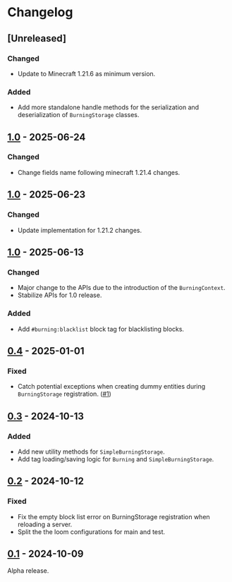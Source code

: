 # Changelog

## [Unreleased]

### Changed

+ Update to Minecraft 1.21.6 as minimum version.

### Added

+ Add more standalone handle methods for the serialization and deserialization of `BurningStorage` classes.

## [1.0][1.0+1.21.4] - 2025-06-24

### Changed

+ Change fields name following minecraft 1.21.4 changes.

## [1.0][1.0+1.21.2] - 2025-06-23

### Changed

+ Update implementation for 1.21.2 changes.

## [1.0][1.0+1.21] - 2025-06-13

### Changed

+ Major change to the APIs due to the introduction of the `BurningContext`.
+ Stabilize APIs for 1.0 release.

### Added

+ Add `#burning:blacklist` block tag for blacklisting blocks.

## [0.4] - 2025-01-01

### Fixed

+ Catch potential exceptions when creating dummy entities during `BurningStorage` registration. ([#1](https://github.com/NivOridocs/burning/issues/1))

## [0.3] - 2024-10-13

### Added

+ Add new utility methods for `SimpleBurningStorage`.
+ Add tag loading/saving logic for `Burning` and `SimpleBurningStorage`.

## [0.2] - 2024-10-12

### Fixed

+ Fix the empty block list error on BurningStorage registration when reloading a server.
+ Split the the loom configurations for main and test.

## [0.1] - 2024-10-09

Alpha release.

[1.0+1.21.4]: https://github.com/NivOridocs/burning/releases/tag/1.0+1.21.4
[1.0+1.21.2]: https://github.com/NivOridocs/burning/releases/tag/1.0+1.21.2
[1.0+1.21]: https://github.com/NivOridocs/burning/releases/tag/1.0+1.21
[0.4]: https://github.com/NivOridocs/burning/releases/tag/0.4
[0.3]: https://github.com/NivOridocs/burning/releases/tag/0.3
[0.2]: https://github.com/NivOridocs/burning/releases/tag/0.2
[0.1]: https://github.com/NivOridocs/burning/releases/tag/0.1
